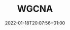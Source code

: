 ---
title: "WGCNA"
description: ""
lead: ""
date: 2022-01-18T20:07:56+01:00
lastmod: 2022-01-18T20:07:56+01:00
draft: false
images: []
menu:
  docs:
    parent: "farrell"
    identifier: "wgcna"
weight: 999
toc: true
---
